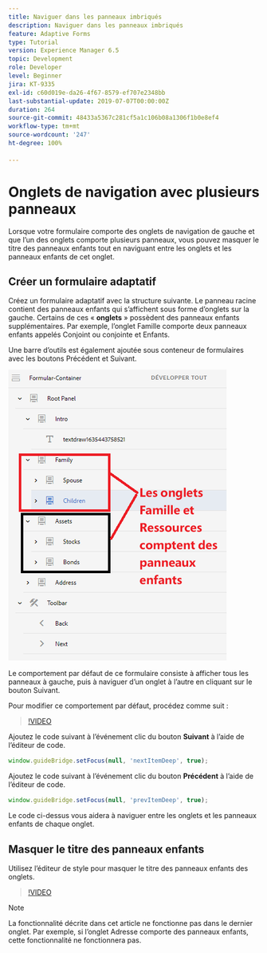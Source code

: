 ```yaml
---
title: Naviguer dans les panneaux imbriqués
description: Naviguer dans les panneaux imbriqués
feature: Adaptive Forms
type: Tutorial
version: Experience Manager 6.5
topic: Development
role: Developer
level: Beginner
jira: KT-9335
exl-id: c60d019e-da26-4f67-8579-ef707e2348bb
last-substantial-update: 2019-07-07T00:00:00Z
duration: 264
source-git-commit: 48433a5367c281cf5a1c106b08a1306f1b0e8ef4
workflow-type: tm+mt
source-wordcount: '247'
ht-degree: 100%

---
```


# Onglets de navigation avec plusieurs panneaux

Lorsque votre formulaire comporte des onglets de navigation de gauche et que l’un des onglets comporte plusieurs panneaux, vous pouvez masquer le titre des panneaux enfants tout en naviguant entre les onglets et les panneaux enfants de cet onglet.

## Créer un formulaire adaptatif

Créez un formulaire adaptatif avec la structure suivante. Le panneau racine contient des panneaux enfants qui s’affichent sous forme d’onglets sur la gauche. Certains de ces « **onglets** » possèdent des panneaux enfants supplémentaires. Par exemple, l’onglet Famille comporte deux panneaux enfants appelés Conjoint ou conjointe et Enfants.

Une barre d’outils est également ajoutée sous conteneur de formulaires avec les boutons Précédent et Suivant.

![toolbar-spacing](assets/multiple-panels.png)



Le comportement par défaut de ce formulaire consiste à afficher tous les panneaux à gauche, puis à naviguer d’un onglet à l’autre en cliquant sur le bouton Suivant.

Pour modifier ce comportement par défaut, procédez comme suit :

>[!VIDEO](https://video.tv.adobe.com/v/338369?quality=12&learn=on)


Ajoutez le code suivant à l’événement clic du bouton **Suivant** à l’aide de l’éditeur de code.

```javascript
window.guideBridge.setFocus(null, 'nextItemDeep', true);
```

Ajoutez le code suivant à l’événement clic du bouton **Précédent** à l’aide de l’éditeur de code.

```javascript
window.guideBridge.setFocus(null, 'prevItemDeep', true);
```

Le code ci-dessus vous aidera à naviguer entre les onglets et les panneaux enfants de chaque onglet.

## Masquer le titre des panneaux enfants

Utilisez l’éditeur de style pour masquer le titre des panneaux enfants des onglets.

>[!VIDEO](https://video.tv.adobe.com/v/338370?quality=12&learn=on)

>[!NOTE]
>
>La fonctionnalité décrite dans cet article ne fonctionne pas dans le dernier onglet. Par exemple, si l’onglet Adresse comporte des panneaux enfants, cette fonctionnalité ne fonctionnera pas.
